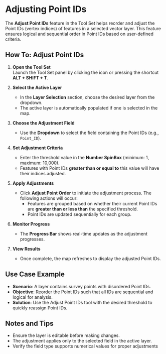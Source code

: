 # Adjusting Point IDs

The **Adjust Point IDs** feature in the Tool Set helps reorder and adjust the Point IDs (vertex indices) of features in a selected vector layer. This feature ensures logical and sequential order in Point IDs based on user-defined criteria.

## How To: Adjust Point IDs

1. **Open the Tool Set**  
   Launch the Tool Set panel by clicking the icon or pressing the shortcut **ALT + SHIFT + T**.

2. **Select the Active Layer**
   
   - In the **Layer Selection** section, choose the desired layer from the dropdown.
   - The active layer is automatically populated if one is selected in the map.

3. **Choose the Adjustment Field**
   
   - Use the **Dropdown** to select the field containing the Point IDs (e.g., `Point_ID`).

4. **Set Adjustment Criteria**
   
   - Enter the threshold value in the **Number SpinBox** (minimum: 1, maximum: 10,000).
   - Features with Point IDs **greater than or equal to** this value will have their indices adjusted.

5. **Apply Adjustments**
   
   - Click **Adjust Point Order** to initiate the adjustment process. The following actions will occur:
     - Features are grouped based on whether their current Point IDs are **greater than or less than** the specified threshold.
     - Point IDs are updated sequentially for each group.

6. **Monitor Progress**
   
   - The **Progress Bar** shows real-time updates as the adjustment progresses.

7. **View Results**
   
   - Once complete, the map refreshes to display the adjusted Point IDs.

## Use Case Example

- **Scenario**: A layer contains survey points with disordered Point IDs.
- **Objective**: Reorder the Point IDs such that all IDs are sequential and logical for analysis.
- **Solution**: Use the Adjust Point IDs tool with the desired threshold to quickly reassign Point IDs.

## Notes and Tips

- Ensure the layer is editable before making changes.
- The adjustment applies only to the selected field in the active layer.
- Verify the field type supports numerical values for proper adjustments
